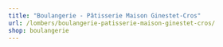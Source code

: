 ```yaml
---
title: "Boulangerie - Pâtisserie Maison Ginestet-Cros"
url: /lombers/boulangerie-patisserie-maison-ginestet-cros/
shop: boulangerie
---
```

